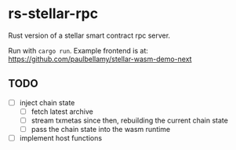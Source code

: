 # rs-stellar-rpc

Rust version of a stellar smart contract rpc server.

Run with `cargo run`. Example frontend is at: https://github.com/paulbellamy/stellar-wasm-demo-next

## TODO

- [ ] inject chain state
  - [ ] fetch latest archive
  - [ ] stream txmetas since then, rebuilding the current chain state
  - [ ] pass the chain state into the wasm runtime
- [ ] implement host functions

